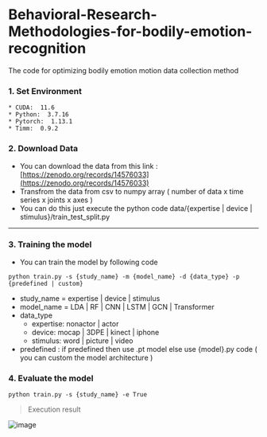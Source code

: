 # Behavioral-Research-Methodologies-for-bodily-emotion-recognition

The code for optimizing  bodily emotion motion data collection method

### 1. Set Environment
```
* CUDA:  11.6
* Python:  3.7.16
* Pytorch:  1.13.1
* Timm:  0.9.2
```


### 2. Download Data 
* You can download the data from this link : [https://zenodo.org/records/14576033](https://zenodo.org/records/14576033)
* Transfrom the data from csv to numpy array ( number of data x time series x joints x axes )
* You can do this just execute the python code  data/{expertise | device | stimulus}/train_test_split.py
__ __ __ __ __ __ ____ __ __ __ __ __ ____ __ __ __ __ __ ____ __ __ __ __ __ ____ __ __ __ __ __ ____ __ __ __ __ __ ____ __ __ __ __ 



### 3. Training the model
* You can train the model by following code
```
python train.py -s {study_name} -m {model_name} -d {data_type} -p {predefined | custom} 
```
* study_name = expertise | device | stimulus
* model_name = LDA | RF | CNN | LSTM | GCN | Transformer
* data_type
  *   expertise: nonactor | actor
  *   device: mocap | 3DPE | kinect | iphone
  *   stimulus: word | picture | video
* predefined : if predefined then use .pt model else use {model}.py code ( you can custom the model architecture )

### 4. Evaluate the model
```
python train.py -s {study_name} -e True
```
> Execution result
> 
![image](https://github.com/HanyangHCILab/Optimizing-BEM-collection/assets/81300282/80748059-2538-4ec6-bccd-b767d9f62708)
